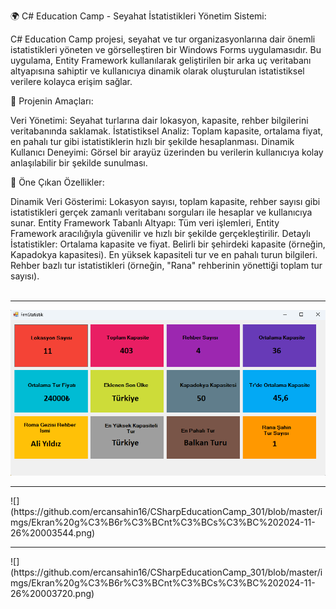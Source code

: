 
🌍 C# Education Camp - Seyahat İstatistikleri Yönetim Sistemi:

C# Education Camp projesi, seyahat ve tur organizasyonlarına dair önemli istatistikleri yöneten ve görselleştiren bir Windows Forms uygulamasıdır. Bu uygulama, Entity Framework kullanılarak geliştirilen bir arka uç veritabanı altyapısına sahiptir ve kullanıcıya dinamik olarak oluşturulan istatistiksel verilere kolayca erişim sağlar.

🎯 Projenin Amaçları:

Veri Yönetimi: Seyahat turlarına dair lokasyon, kapasite, rehber bilgilerini veritabanında saklamak.
İstatistiksel Analiz: Toplam kapasite, ortalama fiyat, en pahalı tur gibi istatistiklerin hızlı bir şekilde hesaplanması.
Dinamik Kullanıcı Deneyimi: Görsel bir arayüz üzerinden bu verilerin kullanıcıya kolay anlaşılabilir bir şekilde sunulması.


📌 Öne Çıkan Özellikler:

Dinamik Veri Gösterimi: Lokasyon sayısı, toplam kapasite, rehber sayısı gibi istatistikleri gerçek zamanlı veritabanı sorguları ile hesaplar ve kullanıcıya sunar.
Entity Framework Tabanlı Altyapı: Tüm veri işlemleri, Entity Framework aracılığıyla güvenilir ve hızlı bir şekilde gerçekleştirilir.
Detaylı İstatistikler:
Ortalama kapasite ve fiyat.
Belirli bir şehirdeki kapasite (örneğin, Kapadokya kapasitesi).
En yüksek kapasiteli tur ve en pahalı turun bilgileri.
Rehber bazlı tur istatistikleri (örneğin, "Rana" rehberinin yönettiği toplam tur sayısı).
<br><br>
<hr>

![](https://github.com/ercansahin16/CSharpEducationCamp_301/blob/master/imgs/Ekran%20g%C3%B6r%C3%BCnt%C3%BCs%C3%BC%202024-11-26%20003519.png)
<hr>
![](https://github.com/ercansahin16/CSharpEducationCamp_301/blob/master/imgs/Ekran%20g%C3%B6r%C3%BCnt%C3%BCs%C3%BC%202024-11-26%20003544.png)
<hr>
![](https://github.com/ercansahin16/CSharpEducationCamp_301/blob/master/imgs/Ekran%20g%C3%B6r%C3%BCnt%C3%BCs%C3%BC%202024-11-26%20003720.png)
